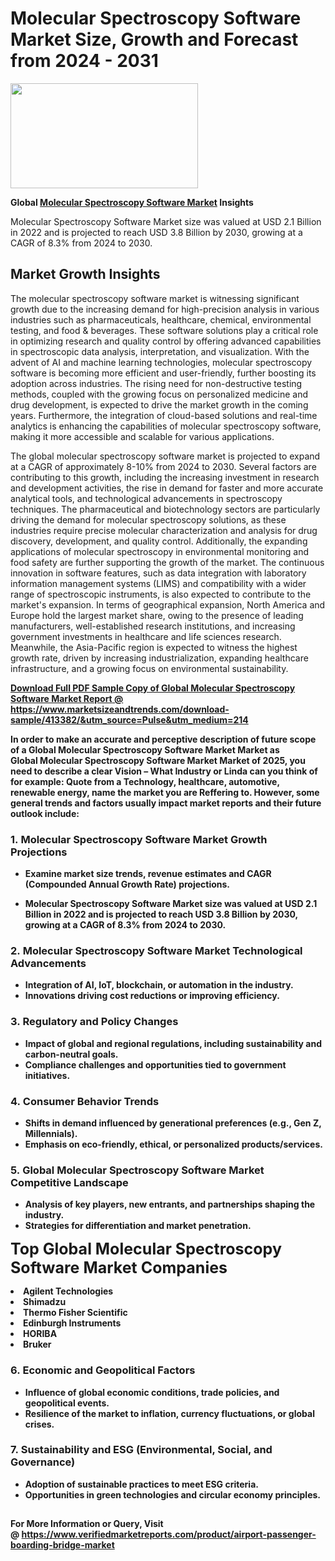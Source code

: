 <H1>Molecular Spectroscopy Software Market Size, Growth and Forecast from 2024 - 2031</H1><img class="aligncenter size-medium wp-image-584254" src="https://thirdeyenews.in/wp-content/uploads/2024/09/Global-Market-Research-300x168.jpeg" alt="" width="300" height="168" /><p><strong>Global&nbsp;<a href="https://www.marketsizeandtrends.com/download-sample/413382/&amp;utm_source=Pulse&amp;utm_medium=214">Molecular Spectroscopy Software Market</a> Insights</strong></p><p>Molecular Spectroscopy Software Market size was valued at USD 2.1 Billion in 2022 and is projected to reach USD 3.8 Billion by 2030, growing at a CAGR of 8.3% from 2024 to 2030.</p><p><h2>Market Growth Insights</h2> <p>The molecular spectroscopy software market is witnessing significant growth due to the increasing demand for high-precision analysis in various industries such as pharmaceuticals, healthcare, chemical, environmental testing, and food & beverages. These software solutions play a critical role in optimizing research and quality control by offering advanced capabilities in spectroscopic data analysis, interpretation, and visualization. With the advent of AI and machine learning technologies, molecular spectroscopy software is becoming more efficient and user-friendly, further boosting its adoption across industries. The rising need for non-destructive testing methods, coupled with the growing focus on personalized medicine and drug development, is expected to drive the market growth in the coming years. Furthermore, the integration of cloud-based solutions and real-time analytics is enhancing the capabilities of molecular spectroscopy software, making it more accessible and scalable for various applications.</p> <p><strong><a href="#"></a></strong></p> <p>The global molecular spectroscopy software market is projected to expand at a CAGR of approximately 8-10% from 2024 to 2030. Several factors are contributing to this growth, including the increasing investment in research and development activities, the rise in demand for faster and more accurate analytical tools, and technological advancements in spectroscopy techniques. The pharmaceutical and biotechnology sectors are particularly driving the demand for molecular spectroscopy solutions, as these industries require precise molecular characterization and analysis for drug discovery, development, and quality control. Additionally, the expanding applications of molecular spectroscopy in environmental monitoring and food safety are further supporting the growth of the market. The continuous innovation in software features, such as data integration with laboratory information management systems (LIMS) and compatibility with a wider range of spectroscopic instruments, is also expected to contribute to the market's expansion. In terms of geographical expansion, North America and Europe hold the largest market share, owing to the presence of leading manufacturers, well-established research institutions, and increasing government investments in healthcare and life sciences research. Meanwhile, the Asia-Pacific region is expected to witness the highest growth rate, driven by increasing industrialization, expanding healthcare infrastructure, and a growing focus on environmental sustainability. <p><strong><a href="#"></p><p><span class=""><strong>Download Full PDF Sample Copy of Global Molecular Spectroscopy Software Market Report</strong> @ <a href="https://www.marketsizeandtrends.com/download-sample/413382/&amp;utm_source=Pulse&amp;utm_medium=214" target="_blank">https://www.marketsizeandtrends.com/download-sample/413382/&amp;utm_source=Pulse&amp;utm_medium=214</a></span></p><p>In order to make an accurate and perceptive description of future scope of a Global&nbsp;Molecular Spectroscopy Software Market Market as Global&nbsp;Molecular Spectroscopy Software Market Market of 2025, you need to describe a clear Vision &ndash; What Industry or Linda can you think of for example: Quote from a Technology, healthcare, automotive, renewable energy, name the market you are Reffering to. However, some general trends and factors usually impact market reports and their future outlook include:</p><h3>1.&nbsp;<strong>Molecular Spectroscopy Software Market Growth Projections</strong></h3><ul><li>Examine market size trends, revenue estimates and CAGR (Compounded Annual Growth Rate) projections.</li><li><p>Molecular Spectroscopy Software Market size was valued at USD 2.1 Billion in 2022 and is projected to reach USD 3.8 Billion by 2030, growing at a CAGR of 8.3% from 2024 to 2030.</p></li></ul><h3>2.&nbsp;<strong>Molecular Spectroscopy Software Market Technological Advancements</strong></h3><ul><li>Integration of AI, IoT, blockchain, or automation in the industry.</li><li>Innovations driving cost reductions or improving efficiency.</li></ul><h3>3.&nbsp;<strong>Regulatory and Policy Changes</strong></h3><ul><li>Impact of global and regional regulations, including sustainability and carbon-neutral goals.</li><li>Compliance challenges and opportunities tied to government initiatives.</li></ul><h3>4.&nbsp;<strong>Consumer Behavior Trends</strong></h3><ul><li>Shifts in demand influenced by generational preferences (e.g., Gen Z, Millennials).</li><li>Emphasis on eco-friendly, ethical, or personalized products/services.</li></ul><h3>5.&nbsp;<strong>Global Molecular Spectroscopy Software Market Competitive Landscape</strong></h3><ul><li>Analysis of key players, new entrants, and partnerships shaping the industry.</li><li>Strategies for differentiation and market penetration.</li></ul><p data-pm-slice="1 1 []"><span style="color: inherit; font-family: inherit; font-size: 25px;">Top Global Molecular Spectroscopy Software Market Companies</span></p><div class="" data-test-id=""><p><li>Agilent Technologies</li><li> Shimadzu</li><li> Thermo Fisher Scientific</li><li> Edinburgh Instruments</li><li> HORIBA</li><li> Bruker</li></p></div><h3>6.&nbsp;<strong>Economic and Geopolitical Factors</strong></h3><ul><li>Influence of global economic conditions, trade policies, and geopolitical events.</li><li>Resilience of the market to inflation, currency fluctuations, or global crises.</li></ul><h3>7.&nbsp;<strong>Sustainability and ESG (Environmental, Social, and Governance)</strong></h3><ul><li>Adoption of sustainable practices to meet ESG criteria.</li><li>Opportunities in green technologies and circular economy principles.</li></ul><h2><strong style="font-size: 14px;">For More Information or Query, Visit @&nbsp;</strong><a style="background-color: #ffffff; font-size: 14px;" href="https://www.marketsizeandtrends.com/report/molecular-spectroscopy-software-market/" target="_blank">https://www.verifiedmarketreports.com/product/airport-passenger-boarding-bridge-market</a></h2>
